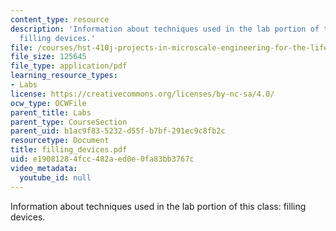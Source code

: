 ```yaml
---
content_type: resource
description: 'Information about techniques used in the lab portion of this class:
  filling devices.'
file: /courses/hst-410j-projects-in-microscale-engineering-for-the-life-sciences-spring-2007/e19081284fcc482aed0e0fa83bb3767c_filling_devices.pdf
file_size: 125645
file_type: application/pdf
learning_resource_types:
- Labs
license: https://creativecommons.org/licenses/by-nc-sa/4.0/
ocw_type: OCWFile
parent_title: Labs
parent_type: CourseSection
parent_uid: b1ac9f83-5232-d55f-b7bf-291ec9c8fb2c
resourcetype: Document
title: filling_devices.pdf
uid: e1908128-4fcc-482a-ed0e-0fa83bb3767c
video_metadata:
  youtube_id: null
---
```

Information about techniques used in the lab portion of this class: filling devices.
